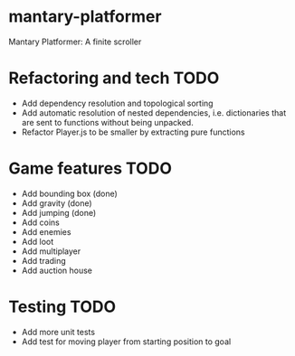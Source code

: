# mantary-platformer
Mantary Platformer: A finite scroller

# Refactoring and tech TODO
 - Add dependency resolution and topological sorting
 - Add automatic resolution of nested dependencies, i.e. dictionaries
   that are sent to functions without being unpacked.
 - Refactor Player.js to be smaller by extracting pure functions

# Game features TODO
 - Add bounding box (done)
 - Add gravity (done)
 - Add jumping (done)
 - Add coins
 - Add enemies
 - Add loot
 - Add multiplayer
 - Add trading
 - Add auction house

 # Testing TODO
  - Add more unit tests
  - Add test for moving player from starting position to goal